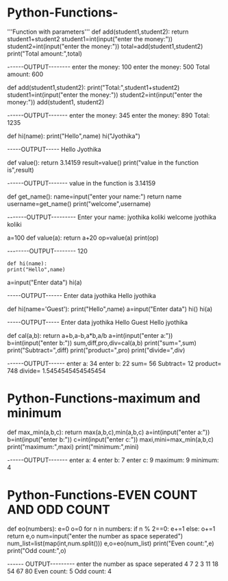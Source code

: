 # Python-Functions-
'''Function with parameters'''
def add(student1,student2):
    return student1+student2
student1=int(input("enter the money:"))
student2=int(input("enter the money:"))
total=add(student1,student2)
print("Total amount:",total)

------OUTPUT--------
enter the money: 100
enter the money: 500
Total amount: 600




def add(student1,student2):
    print("Total:",student1+student2)
student1=int(input("enter the money:"))
student2=int(input("enter the money:"))
add(student1, student2)


------OUTPUT-------
enter the money: 345
enter the money: 890
Total: 1235


def hi(name):
    print("Hello",name)
hi("Jyothika")

-----OUTPUT-----
Hello Jyothika




def value():
    return 3.14159
result=value()
print("value in the function is",result)



------OUTPUT-------
value in the function is 3.14159





def get_name():
    name=input("enter your name:")
    return name
username=get_name()
print("welcome",username)


-------OUTPUT---------
Enter your name:  jyothika koliki
welcome jyothika koliki







a=100
def value(a):
    return a+20
op=value(a)
print(op)

--------OUTPUT--------
    120



    def hi(name):
    print("Hello",name)
a=input("Enter data")
hi(a)

-----OUTPUT------
Enter data jyothika
Hello jyothika



def hi(name='Guest'):
    print("Hello",name)
a=input("Enter data")
hi()
hi(a)

-----OUTPUT-----
Enter data jyothika
Hello Guest
Hello jyothika





def cal(a,b):
    return a+b,a-b,a*b,a/b
a=int(input("enter a:"))
b=int(input("enter b:"))
sum,diff,pro,div=cal(a,b)
print("sum=",sum)
print("Subtract=",diff)
print("product=",pro)
print("divide=",div)

------OUTPUT------
enter a: 34
enter b: 22
sum= 56
Subtract= 12
product= 748
divide= 1.5454545454545454


# Python-Functions-maximum and minimum
def max_min(a,b,c):
    return max(a,b,c),min(a,b,c)
a=int(input("enter a:"))
b=int(input("enter b:"))
c=int(input("enter c:"))
maxi,mini=max_min(a,b,c)
print("maximum:",maxi)
print("minimum:",mini)

------OUTPUT-------
enter a: 4
enter b: 7
enter c: 9
maximum: 9
minimum: 4



# Python-Functions-EVEN COUNT AND ODD COUNT    
def eo(numbers):
    e=0
    o=0
    for n in numbers:
        if n % 2==0:
            e+=1
        else:
            o+=1
    return e,o
num=input("enter the number as space seperated")
num_list=list(map(int,num.split()))
e,o=eo(num_list)
print("Even count:",e)
print("Odd count:",o)

------  OUTPUT---------
enter the number as space seperated 4 7 2 3 11 18 54 67 80
Even count: 5
Odd count: 4

    





